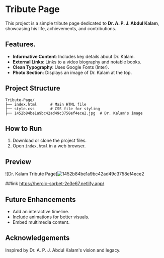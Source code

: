 # Tribute Page

This project is a simple tribute page dedicated to **Dr. A. P. J. Abdul Kalam**, showcasing his life, achievements, and contributions.

## Features.
- **Informative Content**: Includes key details about Dr. Kalam.
- **External Links**: Links to a video biography and notable books.
- **Clean Typography**: Uses Google Fonts (Inter).
- **Photo Section**: Displays an image of Dr. Kalam at the top.


## Project Structure

```plaintext
Tribute-Page/
├── index.html      # Main HTML file
├── style.css       # CSS file for styling
├── 1452b84be1a9bc42ad49c3758ef4ece2.jpg  # Dr. Kalam's image
```

## How to Run

1. Download or clone the project files.
2. Open `index.html` in a web browser.

## Preview

![Dr. Kalam Tribute Page]![1452b84be1a9bc42ad49c3758ef4ece2](https://github.com/user-attachments/assets/918f54d0-aa08-4211-a1ea-1b536cbec3a6)


##link 
https://heroic-sorbet-2e3e67.netlify.app/

## Future Enhancements

- Add an interactive timeline.
- Include animations for better visuals.
- Embed multimedia content.

## Acknowledgements

Inspired by Dr. A. P. J. Abdul Kalam's vision and legacy.

